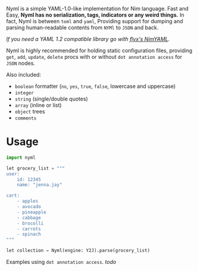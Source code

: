 Nyml is a simple YAML-1.0-like implementation for Nim language. Fast and Easy, **Nyml has no serialization, tags, indicators or any weird things.** In fact, Nyml is between `toml` and `yaml`, Providing support for dumping and parsing human-readable contents from `NYMl` to `JSON` and back.

_If you need a YAML 1.2 compatible library go with [flyx's NimYAML](https://github.com/flyx/NimYAML)._

Nyml is highly recommended for holding static configuration files, providing `get`, `add`, `update`, `delete` procs with or without `dot annotation access` for `JSON` nodes.

Also included: 
- `boolean` formatter (`no`, `yes`, `true`, `false`, lowercase and uppercase)
- `integer`
- `string` (single/double quotes)
- `array` (inline or list)
- `object` trees
- `comments`

# Usage
```python
import nyml

let grocery_list = """
user:
    id: 12345
    name: "jenna.jay"

cart:
    - apples
    - avocado
    - pineapple
    - cabbage
    - brocolli
    - carrots
    - spinach
"""

let collection = Nyml(engine: Y2J).parse(grocery_list)

```

Examples using `dot annotation access`.
_todo_